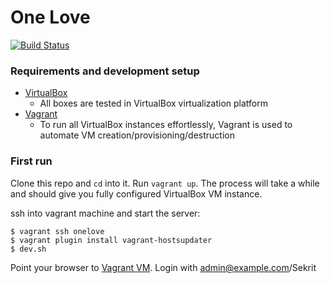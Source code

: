 One Love
========

[![Build Status](https://travis-ci.org/one-love/ansible-one-love.svg?branch=master)](https://travis-ci.org/one-love/ansible-one-love)

### Requirements and development setup
- [VirtualBox](https://www.virtualbox.org/)
  - All boxes are tested in VirtualBox virtualization platform
- [Vagrant](http://www.vagrantup.com/)
  - To run all VirtualBox instances effortlessly, Vagrant is used to automate VM creation/provisioning/destruction

### First run
Clone this repo and `cd` into it. Run `vagrant up`. The process will take a while and should give you fully
configured VirtualBox VM instance.

ssh into vagrant machine and start the server:

    $ vagrant ssh onelove
    $ vagrant plugin install vagrant-hostsupdater
    $ dev.sh

Point your browser to [Vagrant VM](http://onelove.vagrant:5000/). Login with admin@example.com/Sekrit
